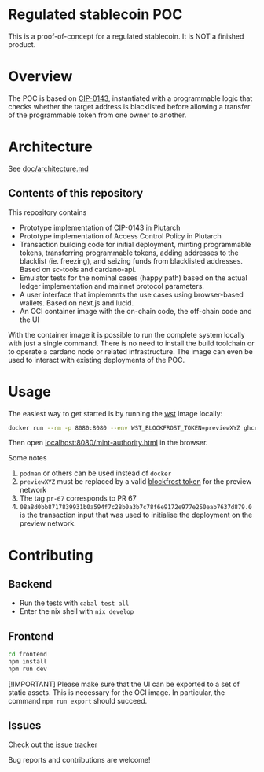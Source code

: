 # Regulated stablecoin POC

This is a proof-of-concept for a regulated stablecoin. It is NOT a finished product.

# Overview

The POC is based on [CIP-0143](https://github.com/colll78/CIPs/blob/patch-3/CIP-0143/README.md), instantiated with a programmable logic that checks whether the target address is blacklisted before allowing a transfer of the programmable token from one owner to another.

# Architecture

See [doc/architecture.md](doc/architecture.md)

## Contents of this repository

This repository contains 
* Prototype implementation of CIP-0143 in Plutarch
* Prototype implementation of Access Control Policy in Plutarch
* Transaction building code for initial deployment, minting programmable tokens, transferring programmable tokens, adding addresses to the blacklist (ie. freezing), and seizing funds from blacklisted addresses. Based on sc-tools and cardano-api.
* Emulator tests for the nominal cases (happy path) based on the actual ledger implementation and mainnet protocol parameters.
* A user interface that implements the use cases using browser-based wallets. Based on next.js and lucid.
* An OCI container image with the on-chain code, the off-chain code and the UI

With the container image it is possible to run the complete system locally with just a single command.
There is no need to install the build toolchain or to operate a cardano node or related infrastructure.
The image can even be used to interact with existing deployments of the POC.

# Usage

The easiest way to get started is by running the [wst](https://github.com/input-output-hk/wsc-poc/pkgs/container/wst) image locally:

```bash
docker run --rm -p 8080:8080 --env WST_BLOCKFROST_TOKEN=previewXYZ ghcr.io/input-output-hk/wst:pr-67 manage 08a8d0bb8717839931b0a594f7c28b0a3b7c78f6e9172e977e250eab7637d879.0 start
```

Then open [localhost:8080/mint-authority.html](localhost:8080/mint-authority.html) in the browser.

Some notes
1. `podman` or others can be used instead of `docker`
2. `previewXYZ` must be replaced by a valid [blockfrost token](https://docs.blockfrost.io/#description/tokens) for the preview network
3. The tag `pr-67` corresponds to PR 67
4. `08a8d0bb8717839931b0a594f7c28b0a3b7c78f6e9172e977e250eab7637d879.0` is the transaction input that was used to initialise the deployment on the preview network.

# Contributing

## Backend

* Run the tests with `cabal test all`
* Enter the nix shell with `nix develop`

## Frontend

```bash
cd frontend
npm install
npm run dev
```

[!IMPORTANT]
Please make sure that the UI can be exported to a set of static assets.
This is necessary for the OCI image.
In particular, the command `npm run export` should succeed.

## Issues

Check out [the issue tracker](https://github.com/input-output-hk/wsc-poc/issues)

Bug reports and contributions are welcome!

